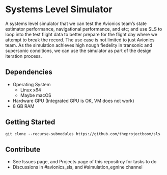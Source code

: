 # Systems Level Simulator

A systems level simulator that we can test the Avionics team’s state estimator 
performance, navigational performance, and etc; and use SLS to loop into the test flight data 
to better prepare for the flight day where we attempt to break the record. The use case is 
not limited to just Avionics team. As the simulation achieves high nough fiedelity in transonic 
and supersonic conditions, we can use the simulator as part of the design iteration process.

## Dependencies
* Operating System
  * Linux x64
  * Maybe macOS
* Hardware GPU (Integrated GPU is OK, VM does not work)
* 8 GB RAM

## Getting Started
```
git clone --recurse-submodules https://github.com/theprojectboom/sls
```

## Contribute
* See Issues page, and Projects page of this repositroy for tasks to do
* Discussions in #avionics_sls, and #simulation_egnine channel
